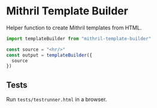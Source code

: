 # Mithril Template Builder

Helper function to create Mithril templates from HTML.

~~~javascript
import templateBuilder from "mithril-template-builder"

const source = "<hr/>"
const output = templateBuilder({
  source
})
~~~


## Tests

Run `tests/testrunner.html` in a browser.
